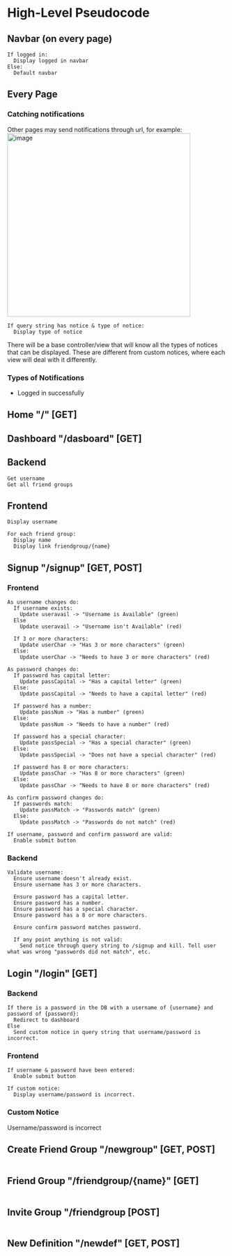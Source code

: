 # High-Level Pseudocode

## Navbar (on every page)

```
If logged in:
  Display logged in navbar
Else:
  Default navbar
```

## Every Page

### Catching notifications
Other pages may send notifications through url, for example: <br>
<img width="420" alt="image" src="https://github.com/Laptop-Salad/Frendnary/assets/80591698/6dfc4246-c921-44e8-9c19-d6e800cd6bc5">


```
If query string has notice & type of notice:
  Display type of notice
```

There will be a base controller/view that will know all the types of notices that can be displayed. These are different from custom notices, where each view will deal with it differently.

### Types of Notifications
* Logged in successfully 

## Home "/" [GET]

## Dashboard "/dasboard" [GET]

## Backend
```
Get username
Get all friend groups
```

## Frontend
```
Display username

For each friend group:
  Display name
  Display link friendgroup/{name}
```

## Signup "/signup" [GET, POST]

### Frontend

```
As username changes do:
  If username exists:
    Update useravail -> "Username is Available" (green)
  Else
    Update useravail -> "Username isn't Available" (red)

  If 3 or more characters:
    Update userChar -> "Has 3 or more characters" (green)
  Else:
    Update userChar -> "Needs to have 3 or more characters" (red)

As password changes do:
  If password has capital letter:
    Update passCapital -> "Has a capital letter" (green)
  Else:
    Update passCapital -> "Needs to have a capital letter" (red)

  If password has a number:
    Update passNum -> "Has a number" (green)
  Else:
    Update passNum -> "Needs to have a number" (red)

  If password has a special character:
    Update passSpecial -> "Has a special character" (green)
  Else:
    Update passSpecial -> "Does not have a special character" (red)

  If password has 8 or more characters:
    Update passChar -> "Has 8 or more characters" (green)
  Else:
    Update passChar -> "Needs to have 8 or more characters" (red)

As confirm password changes do:
  If passwords match:
    Update passMatch -> "Passwords match" (green)
  Else:
    Update passMatch -> "Passwords do not match" (red)

If username, password and confirm password are valid:
  Enable submit button
```

### Backend


```
Validate username:
  Ensure username doesn't already exist. 
  Ensure username has 3 or more characters.

  Ensure password has a capital letter.
  Ensure password has a number.
  Ensure password has a special character.
  Ensure password has a 8 or more characters.

  Ensure confirm password matches password.

  If any point anything is not valid:
    Send notice through query string to /signup and kill. Tell user what was wrong "passwords did not match", etc.

```

## Login "/login" [GET]

### Backend
```
If there is a password in the DB with a username of {username} and password of {password}:
  Redirect to dashboard
Else
  Send custom notice in query string that username/password is incorrect.
```

### Frontend
```
If username & password have been entered:
  Enable submit button

If custom notice:
  Display username/password is incorrect.
```

### Custom Notice
Username/password is incorrect

## Create Friend Group "/newgroup" [GET, POST]

```
```

## Friend Group "/friendgroup/{name}" [GET]

```
```

## Invite Group "/friendgroup [POST]

```
```

## New Definition "/newdef" [GET, POST]

```
```
